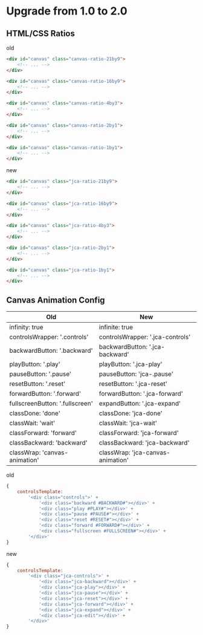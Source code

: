 # Upgrade from 1.0 to 2.0

## HTML/CSS Ratios
old
```html
<div id="canvas" class="canvas-ratio-21by9">
    <!-- ... -->
</div>

<div id="canvas" class="canvas-ratio-16by9">
    <!-- ... -->
</div>

<div id="canvas" class="canvas-ratio-4by3">
    <!-- ... -->
</div>

<div id="canvas" class="canvas-ratio-2by1">
    <!-- ... -->
</div>

<div id="canvas" class="canvas-ratio-1by1">
    <!-- ... -->
</div>
```

new
```html
<div id="canvas" class="jca-ratio-21by9">
    <!-- ... -->
</div>

<div id="canvas" class="jca-ratio-16by9">
    <!-- ... -->
</div>

<div id="canvas" class="jca-ratio-4by3">
    <!-- ... -->
</div>

<div id="canvas" class="jca-ratio-2by1">
    <!-- ... -->
</div>

<div id="canvas" class="jca-ratio-1by1">
    <!-- ... -->
</div>
```

## Canvas Animation Config

| Old                             | New                               |
| ------------------------------- | --------------------------------- |
| infinity: true                  | infinite: true                    |
| controlsWrapper: '.controls'    | controlsWrapper: '.jca-controls'  |
| backwardButton: '.backward'     | backwardButton: '.jca-backward'   |
| playButton: '.play'             | playButton: '.jca-play'           |
| pauseButton: '.pause'           | pauseButton: 'jca-.pause'         |
| resetButton: '.reset'           | resetButton: '.jca-reset'         |
| forwardButton: '.forward'       | forwardButton: '.jca-forward'     |
| fullscreenButton: '.fullscreen' | expandButton: '.jca-expand'       |
| classDone: 'done'               | classDone: 'jca-done'             |
| classWait: 'wait'               | classWait: 'jca-wait'             |
| classForward: 'forward'         | classForward: 'jca-forward'       |
| classBackward: 'backward'       | classBackward: 'jca-backward'     |
| classWrap: 'canvas-animation'   | classWrap: 'jca-canvas-animation' |

old
```js
{
    controlsTemplate:
        '<div class="controls">' +
            '<div class="backward #BACKWARD#"></div>' +
            '<div class="play #PLAY#"></div>' +
            '<div class="pause #PAUSE#"></div>' +
            '<div class="reset #RESET#"></div>' +
            '<div class="forward #FORWARD#"></div>' +
            '<div class="fullscreen #FULLSCREEN#"></div>' +
        '</div>'
}
```

new
```js
{
    controlsTemplate:
        '<div class="jca-controls">' +
            '<div class="jca-backward"></div>' +
            '<div class="jca-play"></div>' +
            '<div class="jca-pause"></div>' +
            '<div class="jca-reset"></div>' +
            '<div class="jca-forward"></div>' +
            '<div class="jca-expand"></div>' +
            '<div class="jca-edit"></div>' +
        '</div>'
}
```
